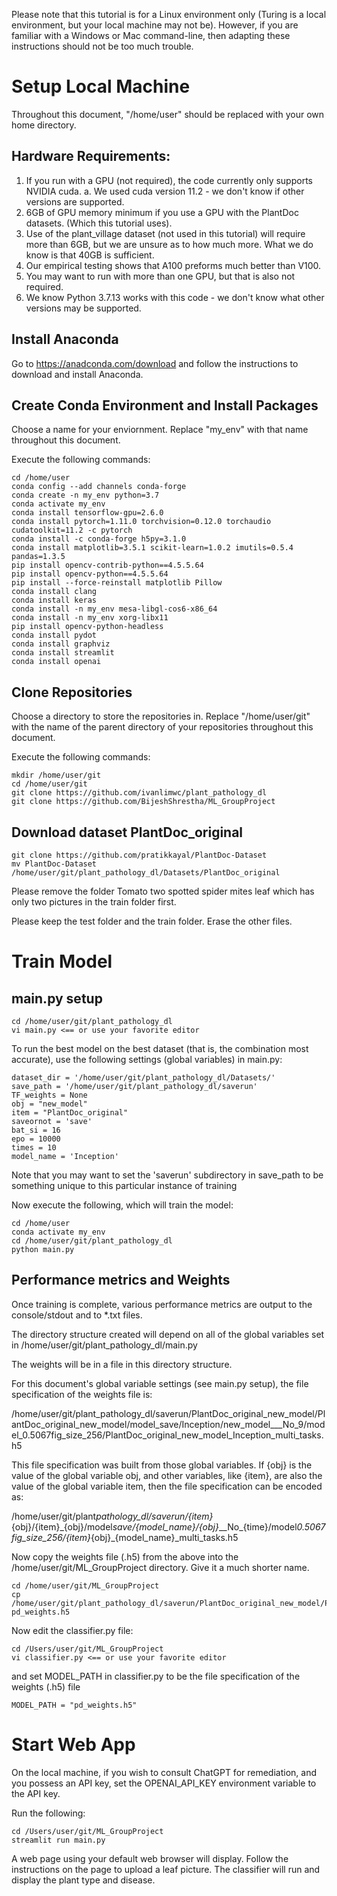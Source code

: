 <!-- ---
output:
  html_document: default
title:
  Instructions For Training and Prediction Locally
--- -->

Please note that this tutorial is for a Linux environment only
(Turing is a local environment, but your local machine may not be).
However, if you are familiar with a Windows or Mac command-line,
then adapting these instructions should not be too much trouble.

# Setup Local Machine

Throughout this document, "/home/user" should be replaced with your own home
directory.

## Hardware Requirements:

1. If you run with a GPU (not required), the code currently only supports NVIDIA cuda.
   a. We used cuda version 11.2 - we don't know if other versions are supported.
2. 6GB of GPU memory minimum if you use a GPU with the PlantDoc datasets. (Which this tutorial uses).
3. Use of the plant_village dataset (not used in this tutorial) will require more than 6GB, but we are unsure as to how much more. What we do know is that 40GB is sufficient.
4. Our empirical testing shows that A100 preforms much better than V100.
5. You may want to run with more than one GPU, but that is also not required.
6. We know Python 3.7.13 works with this code -
   we don't know what other versions may be supported.

## Install Anaconda

Go to https://anadconda.com/download and follow the instructions to download
and install Anaconda.

## Create Conda Environment and Install Packages

Choose a name for your enviornment. Replace "my_env" with that name throughout this document.

Execute the following commands:

    cd /home/user
    conda config --add channels conda-forge
    conda create -n my_env python=3.7
    conda activate my_env
    conda install tensorflow-gpu=2.6.0
    conda install pytorch=1.11.0 torchvision=0.12.0 torchaudio cudatoolkit=11.2 -c pytorch
    conda install -c conda-forge h5py=3.1.0
    conda install matplotlib=3.5.1 scikit-learn=1.0.2 imutils=0.5.4 pandas=1.3.5
    pip install opencv-contrib-python==4.5.5.64
    pip install opencv-python==4.5.5.64
    pip install --force-reinstall matplotlib Pillow
    conda install clang
    conda install keras
    conda install -n my_env mesa-libgl-cos6-x86_64
    conda install -n my_env xorg-libx11
    pip install opencv-python-headless
    conda install pydot
    conda install graphviz
    conda install streamlit
    conda install openai

## Clone Repositories

Choose a directory to store the repositories in. Replace "/home/user/git" with
the name of the parent directory of your repositories throughout this document.

Execute the following commands:

    mkdir /home/user/git
    cd /home/user/git
    git clone https://github.com/ivanlimwc/plant_pathology_dl
    git clone https://github.com/BijeshShrestha/ML_GroupProject

## Download dataset PlantDoc_original

    git clone https://github.com/pratikkayal/PlantDoc-Dataset
    mv PlantDoc-Dataset /home/user/git/plant_pathology_dl/Datasets/PlantDoc_original

Please remove the folder Tomato two spotted spider mites leaf which has only
two pictures in the train folder first.

Please keep the test folder and the train folder. Erase the other files.

# Train Model

## main.py setup

    cd /home/user/git/plant_pathology_dl
    vi main.py <== or use your favorite editor

To run the best model on the best dataset
(that is, the combination most accurate),
use the following settings (global variables) in main.py:

    dataset_dir = '/home/user/git/plant_pathology_dl/Datasets/'
    save_path = '/home/user/git/plant_pathology_dl/saverun'
    TF_weights = None
    obj = "new_model"
    item = "PlantDoc_original"
    saveornot = 'save'
    bat_si = 16
    epo = 10000
    times = 10
    model_name = 'Inception'

Note that you may want to set the 'saverun' subdirectory in save_path
to be something unique to this particular instance of training

Now execute the following, which will train the model:

    cd /home/user
    conda activate my_env
    cd /home/user/git/plant_pathology_dl
    python main.py

## Performance metrics and Weights

Once training is complete, various performance metrics are
output to the console/stdout and to \*.txt files.

The directory structure created will depend on all of the global variables set
in /home/user/git/plant_pathology_dl/main.py

The weights will be in a file in this directory structure.

For this document's global variable settings (see main.py setup), the file specification of the weights file is:

/home/user/git/plant_pathology_dl/saverun/PlantDoc_original_new_model/PlantDoc_original_new_model/model_save/Inception/new_model\_\_\_No_9/model_0.5067fig_size_256/PlantDoc_original_new_model_Inception_multi_tasks.h5

This file specification was built from those global variables. If {obj} is the value of the global variable obj, and other variables, like {item}, are also the value of the global variable item, then the file specification can be encoded as:

/home/user/git/plant*pathology_dl/saverun/{item}*{obj}/{item}\_{obj}/model*save/{model_name}/{obj}*\_\_No\_{time}/model*0.5067fig_size_256/{item}*{obj}\_{model_name}\_multi_tasks.h5

Now copy the weights file (.h5) from the above into the /home/user/git/ML_GroupProject directory. Give it a much shorter name.

    cd /home/user/git/ML_GroupProject
    cp /home/user/git/plant_pathology_dl/saverun/PlantDoc_original_new_model/PlantDoc_original_new_model/model_save/Inception/new_model___No_9/model_0.5067fig_size_256/PlantDoc_original_new_model_Inception_multi_tasks.h5 pd_weights.h5

Now edit the classifier.py file:

    cd /Users/user/git/ML_GroupProject
    vi classifier.py <== or use your favorite editor

and set MODEL_PATH in classifier.py to be the file specification
of the weights (.h5) file

    MODEL_PATH = "pd_weights.h5"

# Start Web App

On the local machine, if you wish to consult ChatGPT for remediation, and you
possess an API key, set the OPENAI_API_KEY environment variable to the API
key.

Run the following:

    cd /Users/user/git/ML_GroupProject
    streamlit run main.py

A web page using your default web browser will display. Follow the instructions
on the page to upload a leaf picture. The classifier will run and display the
plant type and disease.

